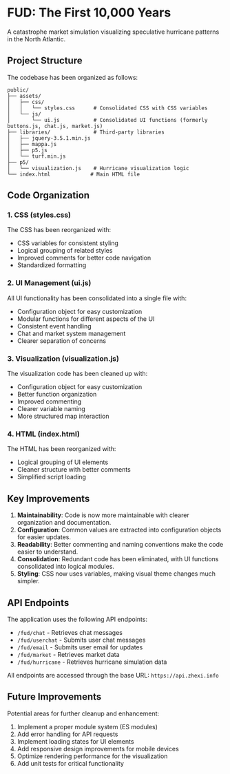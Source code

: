 # FUD: The First 10,000 Years

A catastrophe market simulation visualizing speculative hurricane patterns in the North Atlantic.

## Project Structure

The codebase has been organized as follows:

```
public/
├── assets/
│   ├── css/
│   │   └── styles.css      # Consolidated CSS with CSS variables
│   └── js/
│       └── ui.js           # Consolidated UI functions (formerly buttons.js, chat.js, market.js)
├── libraries/              # Third-party libraries
│   ├── jquery-3.5.1.min.js
│   ├── mappa.js
│   ├── p5.js
│   └── turf.min.js
├── p5/
│   └── visualization.js    # Hurricane visualization logic
└── index.html             # Main HTML file
```

## Code Organization

### 1. CSS (styles.css)

The CSS has been reorganized with:
- CSS variables for consistent styling
- Logical grouping of related styles
- Improved comments for better code navigation
- Standardized formatting

### 2. UI Management (ui.js)

All UI functionality has been consolidated into a single file with:
- Configuration object for easy customization
- Modular functions for different aspects of the UI
- Consistent event handling
- Chat and market system management
- Clearer separation of concerns

### 3. Visualization (visualization.js)

The visualization code has been cleaned up with:
- Configuration object for easy customization
- Better function organization
- Improved commenting
- Clearer variable naming
- More structured map interaction

### 4. HTML (index.html)

The HTML has been reorganized with:
- Logical grouping of UI elements
- Cleaner structure with better comments
- Simplified script loading

## Key Improvements

1. **Maintainability**: Code is now more maintainable with clearer organization and documentation.
2. **Configuration**: Common values are extracted into configuration objects for easier updates.
3. **Readability**: Better commenting and naming conventions make the code easier to understand.
4. **Consolidation**: Redundant code has been eliminated, with UI functions consolidated into logical modules.
5. **Styling**: CSS now uses variables, making visual theme changes much simpler.

## API Endpoints

The application uses the following API endpoints:

- `/fud/chat` - Retrieves chat messages
- `/fud/userchat` - Submits user chat messages
- `/fud/email` - Submits user email for updates
- `/fud/market` - Retrieves market data
- `/fud/hurricane` - Retrieves hurricane simulation data

All endpoints are accessed through the base URL: `https://api.zhexi.info`

## Future Improvements

Potential areas for further cleanup and enhancement:

1. Implement a proper module system (ES modules)
2. Add error handling for API requests
3. Implement loading states for UI elements
4. Add responsive design improvements for mobile devices
5. Optimize rendering performance for the visualization
6. Add unit tests for critical functionality

